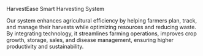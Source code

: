 HarvestEase Smart Harvesting System

Our system enhances agricultural efficiency by
helping farmers plan, track, and manage their
harvests while optimizing resources and reducing
waste. By integrating technology, it streamlines farming
operations, improves crop growth, storage, sales,
and disease management, ensuring higher
productivity and sustainability.
